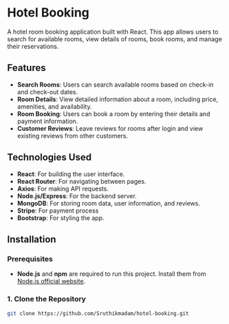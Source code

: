 # Hotel Booking 

A hotel room booking application built with React. This app allows users to search for available rooms, view details of rooms, book rooms, and manage their reservations.

## Features
- **Search Rooms**: Users can search available rooms based on check-in and check-out dates.
- **Room Details**: View detailed information about a room, including price, amenities, and availability.
- **Room Booking**: Users can book a room by entering their details and payment information.
- **Customer Reviews**: Leave reviews for rooms after login and view existing reviews from other customers.

## Technologies Used
- **React**: For building the user interface.
- **React Router**: For navigating between pages.
- **Axios**: For making API requests.
- **Node.js/Express**: For the backend server.
- **MongoDB**: For storing room data, user information, and reviews.
-  **Stripe**: For payment process
- **Bootstrap**: For styling the app.


## Installation

### Prerequisites
- **Node.js** and **npm** are required to run this project. Install them from [Node.js official website](https://nodejs.org/).

### 1. Clone the Repository

```bash
git clone https://github.com/Sruthikmadam/hotel-booking.git
